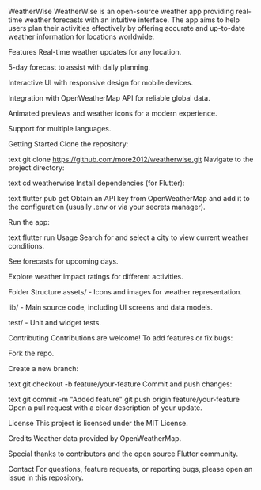 WeatherWise
WeatherWise is an open-source weather app providing real-time weather forecasts with an intuitive interface. The app aims to help users plan their activities effectively by offering accurate and up-to-date weather information for locations worldwide.

Features
Real-time weather updates for any location.

5-day forecast to assist with daily planning.

Interactive UI with responsive design for mobile devices.

Integration with OpenWeatherMap API for reliable global data.

Animated previews and weather icons for a modern experience.

Support for multiple languages.

Getting Started
Clone the repository:

text
git clone https://github.com/more2012/weatherwise.git
Navigate to the project directory:

text
cd weatherwise
Install dependencies (for Flutter):

text
flutter pub get
Obtain an API key from OpenWeatherMap and add it to the configuration (usually .env or via your secrets manager).

Run the app:

text
flutter run
Usage
Search for and select a city to view current weather conditions.

See forecasts for upcoming days.

Explore weather impact ratings for different activities.

Folder Structure
assets/ - Icons and images for weather representation.

lib/ - Main source code, including UI screens and data models.

test/ - Unit and widget tests.

Contributing
Contributions are welcome! To add features or fix bugs:

Fork the repo.

Create a new branch:

text
git checkout -b feature/your-feature
Commit and push changes:

text
git commit -m "Added feature"
git push origin feature/your-feature
Open a pull request with a clear description of your update.

License
This project is licensed under the MIT License.

Credits
Weather data provided by OpenWeatherMap.

Special thanks to contributors and the open source Flutter community.

Contact
For questions, feature requests, or reporting bugs, please open an issue in this repository.
